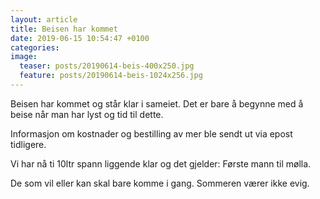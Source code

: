 ```yaml
---
layout: article
title: Beisen har kommet
date: 2019-06-15 10:54:47 +0100
categories: 
image: 
  teaser: posts/20190614-beis-400x250.jpg
  feature: posts/20190614-beis-1024x256.jpg
---
```

Beisen har kommet og står klar i sameiet. Det er bare å begynne med å beise når man har lyst og tid til dette.

Informasjon om kostnader og bestilling av mer ble sendt ut via epost tidligere.

Vi har nå ti 10ltr spann liggende klar og det gjelder: Første mann til mølla.

De som vil eller kan skal bare komme i gang. Sommeren værer ikke evig.
